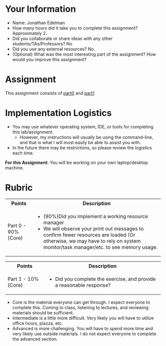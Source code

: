 # Your Information

* Name: Jonathan Edelman
* How many hours did it take you to complete this assignment? Approximately 2.
* Did you collaborate or share ideas with any other students/TAs/Professors?  No
* Did you use any external resources? No.
* (Optional) What was the most interesting part of the assignment? How would you improve this assignment?

# Assignment

This assignment consists of [part0](./part0) and [part1](./part1)

# Implementation Logistics

- You may use whatever operating system, IDE, or tools for completing this lab/assignment.
	- However, my instructions will usually be using the command-line, and that is what I will most easily be able to assist you with.
- In the future there may be restrictions, so please review the logistics each time.

**For this Assignment**: You will be working on your own laptop/desktop machine.

# Rubric

<table>
  <tbody>
    <tr>
      <th>Points</th>
      <th align="center">Description</th>
    </tr>
    <tr>
      <td>Part 0 - 90% (Core)</td>
      <td align="left"><ul><li>(90%)Did you implement a working resource manager</li><li>We will observe your print out messages to confirm fewer resources are loaded (Or otherwise, we may have to rely on system monitor/task manager/etc. to see memory usage.</li></ul></td>
    </tr>
    <tr>
  </tbody>
</table>

<table>
  <tbody>
    <tr>
      <th>Points</th>
      <th align="center">Description</th>
    </tr>
    <tr>
      <td>Part 1 - 10% (Core)</td>
      <td align="left"><ul><li>Did you complete the exercise, and provide a reasonable response?</li></ul></td>
    </tr>
    <tr>
  </tbody>
</table>



* Core is the material everyone can get through. I expect everyone to complete this. Coming to class, listening to lectures, and reviewing materials should be sufficient.
* Intermediate is a little more difficult. Very likely you will have to utilize office hours, piazza, etc.
* Advanced is more challenging. You will have to spend more time and very likely use outside materials. I do not expect everyone to complete the advanced section.

